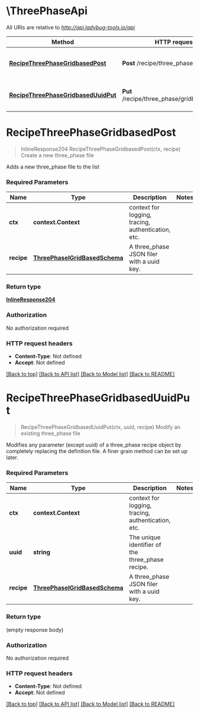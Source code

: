 # \ThreePhaseApi

All URIs are relative to *http://api.ladybug-tools.io/api*

Method | HTTP request | Description
------------- | ------------- | -------------
[**RecipeThreePhaseGridbasedPost**](ThreePhaseApi.md#RecipeThreePhaseGridbasedPost) | **Post** /recipe/three_phase/gridbased | Create a new three_phase file
[**RecipeThreePhaseGridbasedUuidPut**](ThreePhaseApi.md#RecipeThreePhaseGridbasedUuidPut) | **Put** /recipe/three_phase/gridbased/{uuid} | Modify an existing three_phase file


# **RecipeThreePhaseGridbasedPost**
> InlineResponse204 RecipeThreePhaseGridbasedPost(ctx, recipe)
Create a new three_phase file

Adds a new three_phase file to the list

### Required Parameters

Name | Type | Description  | Notes
------------- | ------------- | ------------- | -------------
 **ctx** | **context.Context** | context for logging, tracing, authentication, etc.
  **recipe** | [**ThreePhaselGridBasedSchema**](ThreePhaselGridBasedSchema.md)| A three_phase JSON filer with a uuid key. | 

### Return type

[**InlineResponse204**](inline_response_204.md)

### Authorization

No authorization required

### HTTP request headers

 - **Content-Type**: Not defined
 - **Accept**: Not defined

[[Back to top]](#) [[Back to API list]](../README.md#documentation-for-api-endpoints) [[Back to Model list]](../README.md#documentation-for-models) [[Back to README]](../README.md)

# **RecipeThreePhaseGridbasedUuidPut**
> RecipeThreePhaseGridbasedUuidPut(ctx, uuid, recipe)
Modify an existing three_phase file

Modifies any parameter (except uuid) of a three_phase recipe object by completely replacing the definition file. A finer grain method can be set up later.

### Required Parameters

Name | Type | Description  | Notes
------------- | ------------- | ------------- | -------------
 **ctx** | **context.Context** | context for logging, tracing, authentication, etc.
  **uuid** | **string**| The unique identifier of the three_phase recipe. | 
  **recipe** | [**ThreePhaselGridBasedSchema**](ThreePhaselGridBasedSchema.md)| A three_phase JSON filer with a uuid key. | 

### Return type

 (empty response body)

### Authorization

No authorization required

### HTTP request headers

 - **Content-Type**: Not defined
 - **Accept**: Not defined

[[Back to top]](#) [[Back to API list]](../README.md#documentation-for-api-endpoints) [[Back to Model list]](../README.md#documentation-for-models) [[Back to README]](../README.md)

